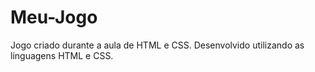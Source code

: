 # Meu-Jogo
Jogo criado durante a aula de HTML e CSS. Desenvolvido utilizando as linguagens HTML e CSS.
